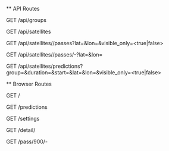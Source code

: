 ** API Routes

GET /api/groups

GET /api/satellites

GET /api/satellites/<id>/passes?lat=<latitude>&lon=<longitude>&visible_only=<true|false>

GET /api/satellites/<id>/passes/<start>-<end>?lat=<latitude>&lon=<longitude>

GET /api/satellites/predictions?group=<group>&duration=<duration>&start=<timestamp>&lat=<latitude>&lon=<longitude>&visible_only=<true|false>

** Browser Routes

GET /

GET /predictions

GET /settings

GET /detail/<satid>

GET /pass/900/<start>-<end>